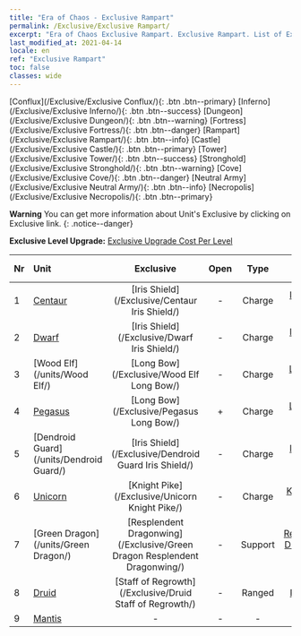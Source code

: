 ```yaml
---
title: "Era of Chaos - Exclusive Rampart"
permalink: /Exclusive/Exclusive Rampart/
excerpt: "Era of Chaos Exclusive Rampart. Exclusive Rampart. List of Exclusive Rampart in Era of Chaos"
last_modified_at: 2021-04-14
locale: en
ref: "Exclusive Rampart"
toc: false
classes: wide
---
```

 [Conflux](/Exclusive/Exclusive Conflux/){: .btn .btn--primary} [Inferno](/Exclusive/Exclusive Inferno/){: .btn .btn--success} [Dungeon](/Exclusive/Exclusive Dungeon/){: .btn .btn--warning} [Fortress](/Exclusive/Exclusive Fortress/){: .btn .btn--danger} [Rampart](/Exclusive/Exclusive Rampart/){: .btn .btn--info} [Castle](/Exclusive/Exclusive Castle/){: .btn .btn--primary} [Tower](/Exclusive/Exclusive Tower/){: .btn .btn--success} [Stronghold](/Exclusive/Exclusive Stronghold/){: .btn .btn--warning} [Cove](/Exclusive/Exclusive Cove/){: .btn .btn--danger} [Neutral Army](/Exclusive/Exclusive Neutral Army/){: .btn .btn--info} [Necropolis](/Exclusive/Exclusive Necropolis/){: .btn .btn--primary} 

**Warning** You can get more information about Unit's Exclusive by clicking on Exclusive link. 
{: .notice--danger}

 **Exclusive Level Upgrade:** [Exclusive Upgrade Cost Per Level](/Exclusive/ExclusiveUpgradeCostPerLevel/)

  | Nr |         Unit        | Exclusive | Open  |    Type   |  Item to Rank UP      |  Skin   |
  |:---|:--------------------|:-------------:|:-----:|:---------:|:---------------------:|:-------:|
  | 1  | [Centaur](/units/Centaur/) | [Iris Shield](/Exclusive/Centaur Iris Shield/) | - | Charge | [Iris Shield Token](/Items/con_913/) | - |
  | 2  | [Dwarf](/units/Dwarf/) | [Iris Shield](/Exclusive/Dwarf Iris Shield/) | - | Charge | [Iris Shield Token](/Items/con_913/) | - |
  | 3  | [Wood Elf](/units/Wood Elf/) | [Long Bow](/Exclusive/Wood Elf Long Bow/) | - | Charge | [Long Bow Token](/Items/con_914/) | - |
  | 4  | [Pegasus](/units/Pegasus/) | [Long Bow](/Exclusive/Pegasus Long Bow/) | + | Charge | [Long Bow Token](/Items/con_914/) | - |
  | 5  | [Dendroid Guard](/units/Dendroid Guard/) | [Iris Shield](/Exclusive/Dendroid Guard Iris Shield/) | - | Charge | [Iris Shield Token](/Items/con_913/) | - |
  | 6  | [Unicorn](/units/Unicorn/) | [Knight Pike](/Exclusive/Unicorn Knight Pike/) | - | Charge | [Knight Pike Token](/Items/con_916/) | - |
  | 7  | [Green Dragon](/units/Green Dragon/) | [Resplendent Dragonwing](/Exclusive/Green Dragon Resplendent Dragonwing/) | - | Support | [Resplendent Dragonwing Token](/Items/con_976/) | [Resplendent Dragonwing Special Skin](/Items/con_644/) |
  | 8  | [Druid](/units/Druid/) | [Staff of Regrowth](/Exclusive/Druid Staff of Regrowth/) | - | Ranged | [Staff of Regrowth Token](/Items/con_977/) | [Staff of Regrowth Special Skin](/Items/con_645/) |
  | 9  | [Mantis](/units/Mantis/) | - | - | - | none | none |
